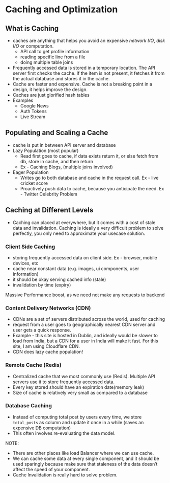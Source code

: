 # Caching and Optimization

## What is Caching

* caches are anything that helps you avoid an expensive *network I/O*, *disk I/O* or computation.
  * API call to get profile information
  * reading specific line from a file
  * doing multiple table joins
* Frequently accessed data is stored in a temporary location. The API server first checks the cache. If the item is not present, it fetches it from the actual database and stores it in the cache.
* Cache are faster and expensive. Cache is not a breaking point in a design, it helps improve the design.
* Caches are just glorified hash tables
* Examples
  * Google News
  * Auth Tokens
  * Live Stream

## Populating and Scaling a Cache

* cache is put in between API server and database
* Lazy Population (most popular)
  * Read first goes to cache, if data exists return it, or else fetch from db, store in cache, and then return
  * Ex - Caching Blogs, (multiple joins involved)
* Eager Population
  * Writes go to both database and cache in the request call. Ex - live cricket score
  * Proactively push data to cache, because you anticipate the need. Ex - Twitter Celebrity Problem

## Caching at Different Levels

* Caching can placed at everywhere, but it comes with a cost of stale data and invalidation. Caching is ideally a very difficult problem to solve perfectly, you only need to approximate your usecase solution.

### Client Side Caching

* storing frequently accessed data on client side. Ex - browser, mobile devices, etc
* cache near constant data (e.g. images, ui components, user information)
* it should be okay serving cached info (stale)
* invalidation by time (expiry)

Massive Performance boost, as we need not make any requests to backend

### Content Delivery Networks (CDN)

* CDNs are a set of servers distributed across the world, used for caching
* request from a user goes to geographically nearest CDN server and user gets a quick response.
* Example - this site is hosted in Dublin, and ideally would be slower to load from India, but a CDN for a user in India will make it fast. For this site, I am using Cloudflare CDN.
* CDN does lazy cache population!

### Remote Cache (Redis)

* Centralized cache that we most commonly use (Redis). Multiple API servers use it to store frequently accessed data.
* Every key stored should have an expiration date(memory leak)
* Size of cache is relatively very small as compared to a database

### Database Caching

* Instead of computing total post by users every time, we store `total_posts` as column and update it once in a while (saves an expensive DB computation)
* This often involves re-evaluating the data model.



NOTE:

* There are other places like load Balancer where we can use cache.
* We can cache some data at every single component, and it should be used sparingly because make sure that staleness of the data doesn’t affect the speed of your component.
* Cache Invalidation is really hard to solve problem.



